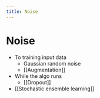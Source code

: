 ```yaml
---
title: Noise
---
```


# Noise
- To training input data
	- Gaussian random noise
	- [[Augmentation]]
- While the algo runs
	- [[Dropout]]
- [[Stochastic ensemble learning]]




































































